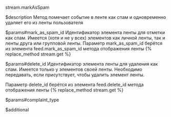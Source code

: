 stream.markAsSpam

$description
Метод помечает событие в ленте как спам и одновременно удаляет его из ленты пользователя

$params#mark_as_spam_id
Идентификатор элемента ленты для отметки как спам. Имеется (хотя и не у всех) элементов как личной ленты, так и ленты друга или групповой ленты.
Параметр mark_as_spam_id берётся из элемента feed.mark_as_spam_id метода отображения ленты {% replace_method stream.get %}

$params#delete_id
Идентификатор элемента ленты для удаления как спам. Имеется только у элементов своей ленты. Необходимо передавать, если присутствует, чтобы удалить элемент ленты. 

Параметр delete_id берётся из элемента feed.delete_id метода отображения ленты {% replace_method stream.get %}

$params#complaint_type


$additional
